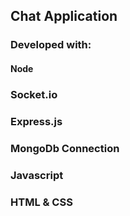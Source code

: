 ## Chat Application

### Developed with:
#### Node
### Socket.io
### Express.js
### MongoDb Connection
### Javascript
### HTML & CSS

